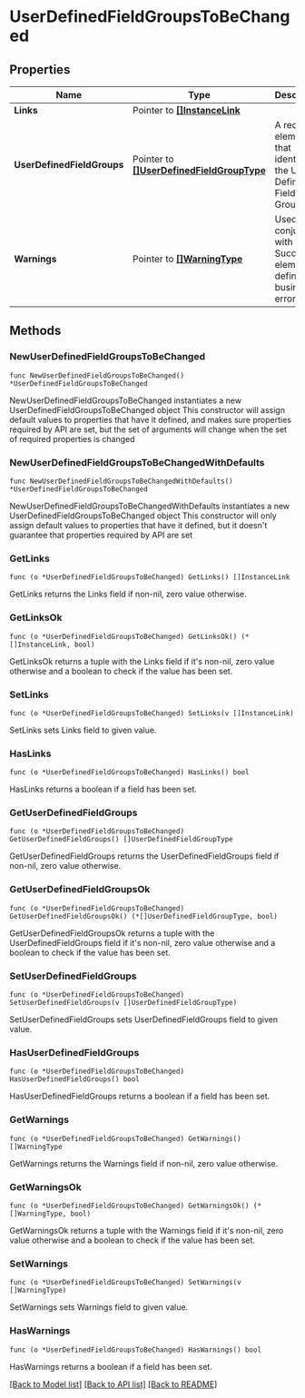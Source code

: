 # UserDefinedFieldGroupsToBeChanged

## Properties

Name | Type | Description | Notes
------------ | ------------- | ------------- | -------------
**Links** | Pointer to [**[]InstanceLink**](InstanceLink.md) |  | [optional] 
**UserDefinedFieldGroups** | Pointer to [**[]UserDefinedFieldGroupType**](UserDefinedFieldGroupType.md) | A recurring element that identifies the User Defined Field Group. | [optional] 
**Warnings** | Pointer to [**[]WarningType**](WarningType.md) | Used in conjunction with the Success element to define a business error. | [optional] 

## Methods

### NewUserDefinedFieldGroupsToBeChanged

`func NewUserDefinedFieldGroupsToBeChanged() *UserDefinedFieldGroupsToBeChanged`

NewUserDefinedFieldGroupsToBeChanged instantiates a new UserDefinedFieldGroupsToBeChanged object
This constructor will assign default values to properties that have it defined,
and makes sure properties required by API are set, but the set of arguments
will change when the set of required properties is changed

### NewUserDefinedFieldGroupsToBeChangedWithDefaults

`func NewUserDefinedFieldGroupsToBeChangedWithDefaults() *UserDefinedFieldGroupsToBeChanged`

NewUserDefinedFieldGroupsToBeChangedWithDefaults instantiates a new UserDefinedFieldGroupsToBeChanged object
This constructor will only assign default values to properties that have it defined,
but it doesn't guarantee that properties required by API are set

### GetLinks

`func (o *UserDefinedFieldGroupsToBeChanged) GetLinks() []InstanceLink`

GetLinks returns the Links field if non-nil, zero value otherwise.

### GetLinksOk

`func (o *UserDefinedFieldGroupsToBeChanged) GetLinksOk() (*[]InstanceLink, bool)`

GetLinksOk returns a tuple with the Links field if it's non-nil, zero value otherwise
and a boolean to check if the value has been set.

### SetLinks

`func (o *UserDefinedFieldGroupsToBeChanged) SetLinks(v []InstanceLink)`

SetLinks sets Links field to given value.

### HasLinks

`func (o *UserDefinedFieldGroupsToBeChanged) HasLinks() bool`

HasLinks returns a boolean if a field has been set.

### GetUserDefinedFieldGroups

`func (o *UserDefinedFieldGroupsToBeChanged) GetUserDefinedFieldGroups() []UserDefinedFieldGroupType`

GetUserDefinedFieldGroups returns the UserDefinedFieldGroups field if non-nil, zero value otherwise.

### GetUserDefinedFieldGroupsOk

`func (o *UserDefinedFieldGroupsToBeChanged) GetUserDefinedFieldGroupsOk() (*[]UserDefinedFieldGroupType, bool)`

GetUserDefinedFieldGroupsOk returns a tuple with the UserDefinedFieldGroups field if it's non-nil, zero value otherwise
and a boolean to check if the value has been set.

### SetUserDefinedFieldGroups

`func (o *UserDefinedFieldGroupsToBeChanged) SetUserDefinedFieldGroups(v []UserDefinedFieldGroupType)`

SetUserDefinedFieldGroups sets UserDefinedFieldGroups field to given value.

### HasUserDefinedFieldGroups

`func (o *UserDefinedFieldGroupsToBeChanged) HasUserDefinedFieldGroups() bool`

HasUserDefinedFieldGroups returns a boolean if a field has been set.

### GetWarnings

`func (o *UserDefinedFieldGroupsToBeChanged) GetWarnings() []WarningType`

GetWarnings returns the Warnings field if non-nil, zero value otherwise.

### GetWarningsOk

`func (o *UserDefinedFieldGroupsToBeChanged) GetWarningsOk() (*[]WarningType, bool)`

GetWarningsOk returns a tuple with the Warnings field if it's non-nil, zero value otherwise
and a boolean to check if the value has been set.

### SetWarnings

`func (o *UserDefinedFieldGroupsToBeChanged) SetWarnings(v []WarningType)`

SetWarnings sets Warnings field to given value.

### HasWarnings

`func (o *UserDefinedFieldGroupsToBeChanged) HasWarnings() bool`

HasWarnings returns a boolean if a field has been set.


[[Back to Model list]](../README.md#documentation-for-models) [[Back to API list]](../README.md#documentation-for-api-endpoints) [[Back to README]](../README.md)


